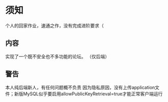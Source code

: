 # 须知

个人的回家作业，速通之作，没有完成进阶要求（

## 内容

实现了一个既不安全也不多功能的论坛。
（仅后端）

## 警告
本人纯后端新人，有任何问题概不负责
因为隐私原因，没有上传application文件；新版MySQL似乎要启用allowPublicKeyRetrieval=true才能正常客户端运行

